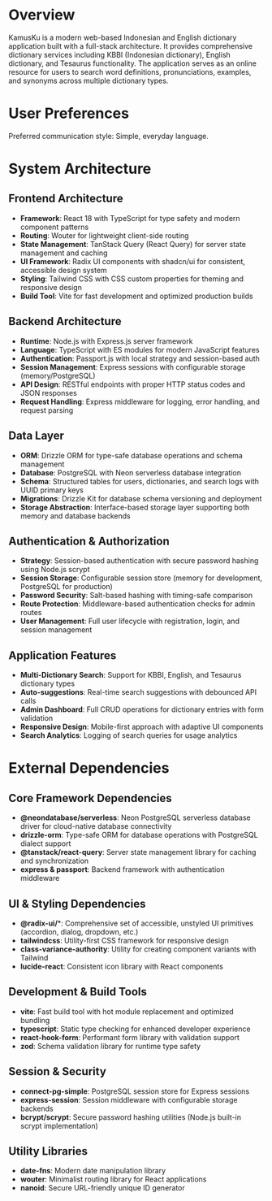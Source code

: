 # Overview

KamusKu is a modern web-based Indonesian and English dictionary application built with a full-stack architecture. It provides comprehensive dictionary services including KBBI (Indonesian dictionary), English dictionary, and Tesaurus functionality. The application serves as an online resource for users to search word definitions, pronunciations, examples, and synonyms across multiple dictionary types.

# User Preferences

Preferred communication style: Simple, everyday language.

# System Architecture

## Frontend Architecture
- **Framework**: React 18 with TypeScript for type safety and modern component patterns
- **Routing**: Wouter for lightweight client-side routing
- **State Management**: TanStack Query (React Query) for server state management and caching
- **UI Framework**: Radix UI components with shadcn/ui for consistent, accessible design system
- **Styling**: Tailwind CSS with CSS custom properties for theming and responsive design
- **Build Tool**: Vite for fast development and optimized production builds

## Backend Architecture
- **Runtime**: Node.js with Express.js server framework
- **Language**: TypeScript with ES modules for modern JavaScript features
- **Authentication**: Passport.js with local strategy and session-based auth
- **Session Management**: Express sessions with configurable storage (memory/PostgreSQL)
- **API Design**: RESTful endpoints with proper HTTP status codes and JSON responses
- **Request Handling**: Express middleware for logging, error handling, and request parsing

## Data Layer
- **ORM**: Drizzle ORM for type-safe database operations and schema management
- **Database**: PostgreSQL with Neon serverless database integration
- **Schema**: Structured tables for users, dictionaries, and search logs with UUID primary keys
- **Migrations**: Drizzle Kit for database schema versioning and deployment
- **Storage Abstraction**: Interface-based storage layer supporting both memory and database backends

## Authentication & Authorization
- **Strategy**: Session-based authentication with secure password hashing using Node.js scrypt
- **Session Storage**: Configurable session store (memory for development, PostgreSQL for production)
- **Password Security**: Salt-based hashing with timing-safe comparison
- **Route Protection**: Middleware-based authentication checks for admin routes
- **User Management**: Full user lifecycle with registration, login, and session management

## Application Features
- **Multi-Dictionary Search**: Support for KBBI, English, and Tesaurus dictionary types
- **Auto-suggestions**: Real-time search suggestions with debounced API calls
- **Admin Dashboard**: Full CRUD operations for dictionary entries with form validation
- **Responsive Design**: Mobile-first approach with adaptive UI components
- **Search Analytics**: Logging of search queries for usage analytics

# External Dependencies

## Core Framework Dependencies
- **@neondatabase/serverless**: Neon PostgreSQL serverless database driver for cloud-native database connectivity
- **drizzle-orm**: Type-safe ORM for database operations with PostgreSQL dialect support
- **@tanstack/react-query**: Server state management library for caching and synchronization
- **express & passport**: Backend framework with authentication middleware

## UI & Styling Dependencies
- **@radix-ui/***: Comprehensive set of accessible, unstyled UI primitives (accordion, dialog, dropdown, etc.)
- **tailwindcss**: Utility-first CSS framework for responsive design
- **class-variance-authority**: Utility for creating component variants with Tailwind
- **lucide-react**: Consistent icon library with React components

## Development & Build Tools
- **vite**: Fast build tool with hot module replacement and optimized bundling
- **typescript**: Static type checking for enhanced developer experience
- **react-hook-form**: Performant form library with validation support
- **zod**: Schema validation library for runtime type safety

## Session & Security
- **connect-pg-simple**: PostgreSQL session store for Express sessions
- **express-session**: Session middleware with configurable storage backends
- **bcrypt/scrypt**: Secure password hashing utilities (Node.js built-in scrypt implementation)

## Utility Libraries
- **date-fns**: Modern date manipulation library
- **wouter**: Minimalist routing library for React applications
- **nanoid**: Secure URL-friendly unique ID generator